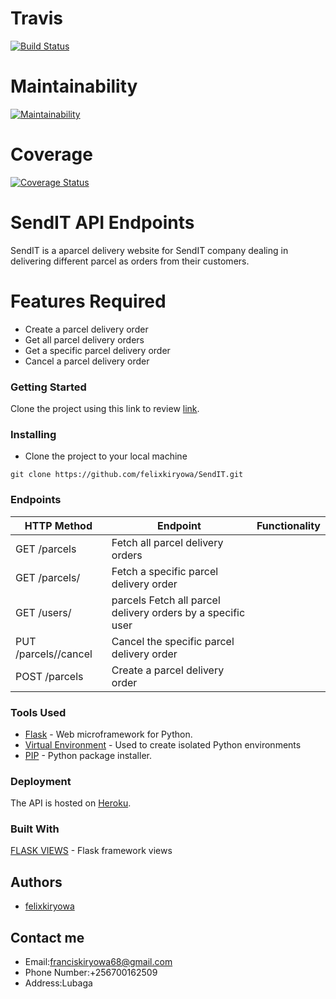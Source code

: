 # Travis

[![Build Status](https://travis-ci.org/felixkiryowa/SendIT.svg?branch=develop)](https://travis-ci.org/felixkiryowa/SendIT)

# Maintainability

[![Maintainability](https://api.codeclimate.com/v1/badges/83fbc29f2b74f182296d/maintainability)](https://codeclimate.com/github/felixkiryowa/SendIT/maintainability)

# Coverage
[![Coverage Status](https://coveralls.io/repos/github/felixkiryowa/SendIT/badge.svg?branch=develop)](https://coveralls.io/github/felixkiryowa/SendIT?branch=develop)


#  SendIT API Endpoints
 SendIT is a aparcel delivery website for SendIT company dealing in delivering different parcel as orders from their customers.

# Features Required

- Create a parcel delivery order
- Get all parcel delivery orders
- Get a specific parcel delivery order
- Cancel a parcel delivery order

### Getting Started

Clone the project using this link to review [link](https://github.com/felixkiryowa/SendIT.git).

### Installing

* Clone the project to your local machine
```
git clone https://github.com/felixkiryowa/SendIT.git
```

### Endpoints

HTTP Method|Endpoint|Functionality
-----------|--------|-------------
GET /parcels | Fetch all parcel delivery orders
GET /parcels/<parcelId> |  Fetch a specific parcel delivery order
GET /users/<userId> | parcels Fetch all parcel delivery orders by a specific user
PUT /parcels/<parcelId>/cancel | Cancel the specific parcel delivery order
POST /parcels | Create a parcel delivery order


### Tools Used

* [Flask](http://flask.pocoo.org/) - Web microframework for Python.
* [Virtual Environment](https://virtualenv.pypa.io/en/stable/) - Used to create isolated Python environments
* [PIP](https://pip.pypa.io/en/stable/) - Python package installer.


### Deployment

The API is hosted on [Heroku](https://francissendit.herokuapp.com/api/v1/parcels).

### Built With
[FLASK VIEWS](http://flask.pocoo.org/docs/1.0/views/) - Flask framework views 

## Authors
- [felixkiryowa](https://github.com/felixkiryowa/)

## Contact me 
- Email:franciskiryowa68@gmail.com
- Phone Number:+256700162509
- Address:Lubaga

